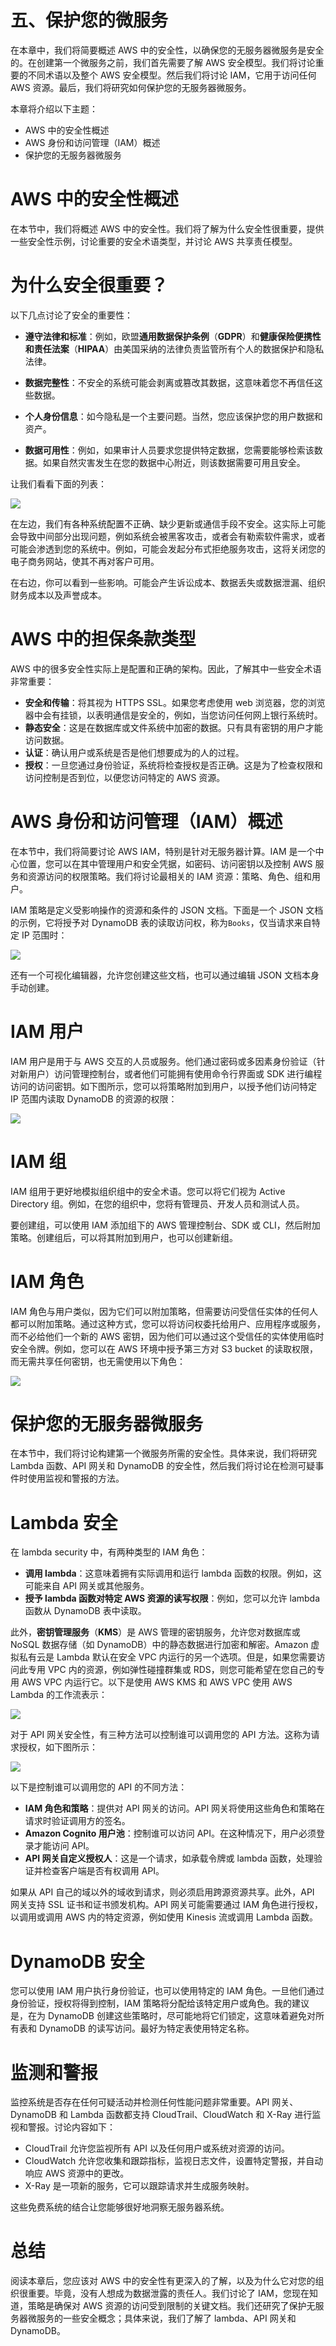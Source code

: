 # 五、保护您的微服务

在本章中，我们将简要概述 AWS 中的安全性，以确保您的无服务器微服务是安全的。在创建第一个微服务之前，我们首先需要了解 AWS 安全模型。我们将讨论重要的不同术语以及整个 AWS 安全模型。然后我们将讨论 IAM，它用于访问任何 AWS 资源。最后，我们将研究如何保护您的无服务器微服务。

本章将介绍以下主题：

*   AWS 中的安全性概述
*   AWS 身份和访问管理（IAM）概述
*   保护您的无服务器微服务

# AWS 中的安全性概述

在本节中，我们将概述 AWS 中的安全性。我们将了解为什么安全性很重要，提供一些安全性示例，讨论重要的安全术语类型，并讨论 AWS 共享责任模型。

# 为什么安全很重要？

以下几点讨论了安全的重要性：

*   **遵守法律和标准**：例如，欧盟**通用数据保护条例**（**GDPR**）和**健康保险便携性和责任法案**（**HIPAA**）由美国采纳的法律负责监管所有个人的数据保护和隐私法律。

*   **数据完整性**：不安全的系统可能会剥离或篡改其数据，这意味着您不再信任这些数据。
*   **个人身份信息**：如今隐私是一个主要问题。当然，您应该保护您的用户数据和资产。
*   **数据可用性**：例如，如果审计人员要求您提供特定数据，您需要能够检索该数据。如果自然灾害发生在您的数据中心附近，则该数据需要可用且安全。

让我们看看下面的列表：

![](img/ecf395c1-f69c-4c11-8097-56cff9358006.png)

在左边，我们有各种系统配置不正确、缺少更新或通信手段不安全。这实际上可能会导致中间部分出现问题，例如系统会被黑客攻击，或者会有勒索软件需求，或者可能会渗透到您的系统中。例如，可能会发起分布式拒绝服务攻击，这将关闭您的电子商务网站，使其不再对客户可用。

在右边，你可以看到一些影响。可能会产生诉讼成本、数据丢失或数据泄漏、组织财务成本以及声誉成本。

# AWS 中的担保条款类型

AWS 中的很多安全性实际上是配置和正确的架构。因此，了解其中一些安全术语非常重要：

*   **安全和传输**：将其视为 HTTPS SSL。如果您考虑使用 web 浏览器，您的浏览器中会有挂锁，以表明通信是安全的，例如，当您访问任何网上银行系统时。
*   **静态安全**：这是在数据库或文件系统中加密的数据。只有具有密钥的用户才能访问数据。
*   **认证**：确认用户或系统是否是他们想要成为的人的过程。
*   **授权**：一旦您通过身份验证，系统将检查授权是否正确。这是为了检查权限和访问控制是否到位，以便您访问特定的 AWS 资源。

# AWS 身份和访问管理（IAM）概述

在本节中，我们将简要讨论 AWS IAM，特别是针对无服务器计算。IAM 是一个中心位置，您可以在其中管理用户和安全凭据，如密码、访问密钥以及控制 AWS 服务和资源访问的权限策略。我们将讨论最相关的 IAM 资源：策略、角色、组和用户。

IAM 策略是定义受影响操作的资源和条件的 JSON 文档。下面是一个 JSON 文档的示例，它将授予对 DynamoDB 表的读取访问权，称为`Books`，仅当请求来自特定 IP 范围时：

![](img/23e9e592-4c72-469c-879d-98779efa042c.png)

还有一个可视化编辑器，允许您创建这些文档，也可以通过编辑 JSON 文档本身手动创建。

# IAM 用户

IAM 用户是用于与 AWS 交互的人员或服务。他们通过密码或多因素身份验证（针对新用户）访问管理控制台，或者他们可能拥有使用命令行界面或 SDK 进行编程访问的访问密钥。如下图所示，您可以将策略附加到用户，以授予他们访问特定 IP 范围内读取 DynamoDB 的资源的权限：

![](img/54324278-3dcd-46d2-be1f-1add0e3d7f4f.png)

# IAM 组

IAM 组用于更好地模拟组织组中的安全术语。您可以将它们视为 Active Directory 组。例如，在您的组织中，您将有管理员、开发人员和测试人员。

要创建组，可以使用 IAM 添加组下的 AWS 管理控制台、SDK 或 CLI，然后附加策略。创建组后，可以将其附加到用户，也可以创建新组。

# IAM 角色

IAM 角色与用户类似，因为它们可以附加策略，但需要访问受信任实体的任何人都可以附加策略。通过这种方式，您可以将访问权委托给用户、应用程序或服务，而不必给他们一个新的 AWS 密钥，因为他们可以通过这个受信任的实体使用临时安全令牌。例如，您可以在 AWS 环境中授予第三方对 S3 bucket 的读取权限，而无需共享任何密钥，也无需使用以下角色：

![](img/d4c71608-50fa-43c7-928b-833e844facca.png)

# 保护您的无服务器微服务

在本节中，我们将讨论构建第一个微服务所需的安全性。具体来说，我们将研究 Lambda 函数、API 网关和 DynamoDB 的安全性，然后我们将讨论在检测可疑事件时使用监视和警报的方法。

# Lambda 安全

在 lambda security 中，有两种类型的 IAM 角色：

*   **调用 lambda**：这意味着拥有实际调用和运行 lambda 函数的权限。例如，这可能来自 API 网关或其他服务。
*   **授予 lambda 函数对特定 AWS 资源的读写权限**：例如，您可以允许 lambda 函数从 DynamoDB 表中读取。

此外，**密钥管理服务**（**KMS**）是 AWS 管理的密钥服务，允许您对数据库或 NoSQL 数据存储（如 DynamoDB）中的静态数据进行加密和解密。Amazon 虚拟私有云是 Lambda 默认在安全 VPC 内运行的另一个选项。但是，如果您需要访问此专用 VPC 内的资源，例如弹性碰撞群集或 RDS，则您可能希望在您自己的专用 AWS VPC 内运行它。以下是使用 AWS KMS 和 AWS VPC 使用 AWS Lambda 的工作流表示：

![](img/19a2108f-ce03-45af-af20-5dc8ab3c2d18.png)

对于 API 网关安全性，有三种方法可以控制谁可以调用您的 API 方法。这称为请求授权，如下图所示：

![](img/2a977e79-748b-4e80-82c5-7765b11013bc.png)

以下是控制谁可以调用您的 API 的不同方法：

*   **IAM 角色和策略**：提供对 API 网关的访问。API 网关将使用这些角色和策略在请求时验证调用方的签名。
*   **Amazon Cognito 用户池**：控制谁可以访问 API。在这种情况下，用户必须登录才能访问 API。
*   **API 网关自定义授权人**：这是一个请求，如承载令牌或 lambda 函数，处理验证并检查客户端是否有权调用 API。

如果从 API 自己的域以外的域收到请求，则必须启用跨源资源共享。此外，API 网关支持 SSL 证书和证书颁发机构。API 网关可能需要通过 IAM 角色进行授权，以调用或调用 AWS 内的特定资源，例如使用 Kinesis 流或调用 Lambda 函数。

# DynamoDB 安全

您可以使用 IAM 用户执行身份验证，也可以使用特定的 IAM 角色。一旦他们通过身份验证，授权将得到控制，IAM 策略将分配给该特定用户或角色。我的建议是，在为 DynamoDB 创建这些策略时，尽可能地将它们锁定，这意味着避免对所有表和 DynamoDB 的读写访问。最好为特定表使用特定名称。

# 监测和警报

监控系统是否存在任何可疑活动并检测任何性能问题非常重要。API 网关、DynamoDB 和 Lambda 函数都支持 CloudTrail、CloudWatch 和 X-Ray 进行监视和警报。讨论内容如下：

*   CloudTrail 允许您监视所有 API 以及任何用户或系统对资源的访问。
*   CloudWatch 允许您收集和跟踪指标，监视日志文件，设置特定警报，并自动响应 AWS 资源中的更改。
*   X-Ray 是一项新的服务，它可以跟踪请求并生成服务映射。

这些免费系统的结合让您能够很好地洞察无服务器系统。

# 总结

阅读本章后，您应该对 AWS 中的安全性有更深入的了解，以及为什么它对您的组织很重要。毕竟，没有人想成为数据泄露的责任人。我们讨论了 IAM，您现在知道，策略是确保对 AWS 资源的访问受到限制的关键文档。我们还研究了保护无服务器微服务的一些安全概念；具体来说，我们了解了 lambda、API 网关和 DynamoDB。